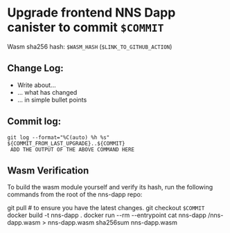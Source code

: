 # Upgrade frontend NNS Dapp canister to commit `$COMMIT`
Wasm sha256 hash: `$WASM_HASH` (`$LINK_TO_GITHUB_ACTION`)

## Change Log:

* Write about...
* ... what has changed
* ... in simple bullet points

## Commit log:

```
git log --format="%C(auto) %h %s" ${COMMIT_FROM_LAST_UPGRADE}..${COMMIT}
 ADD THE OUTPUT OF THE ABOVE COMMAND HERE
```

## Wasm Verification

To build the wasm module yourself and verify its hash, run the following commands from the root of the nns-dapp repo:

git pull  # to ensure you have the latest changes.
git checkout `$COMMIT`
docker build -t nns-dapp .
docker run --rm --entrypoint cat nns-dapp /nns-dapp.wasm > nns-dapp.wasm
sha256sum nns-dapp.wasm
